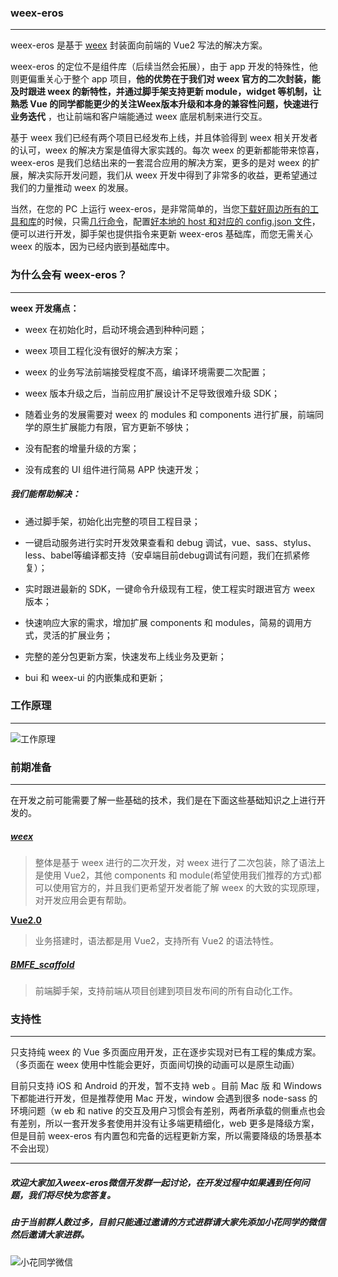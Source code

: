 ### weex-eros

---

weex-eros 是基于 [weex](https://weex-project.io/cn/) 封装面向前端的 Vue2 写法的解决方案。

weex-eros 的定位不是组件库（后续当然会拓展），由于 app 开发的特殊性，他则更偏重关心于整个 app 项目，**他的优势在于我们对 weex 官方的二次封装，能及时跟进 weex 的新特性，并通过脚手架支持更新 module，widget 等机制，让熟悉 Vue 的同学都能更少的关注Weex版本升级和本身的兼容性问题，快速进行业务迭代** ，也让前端和客户端能通过 weex 底层机制来进行交互。

基于 weex 我们已经有两个项目已经发布上线，并且体验得到 weex 相关开发者的认可，weex 的解决方案是值得大家实践的。每次 weex 的更新都能带来惊喜，weex-eros 是我们总结出来的一套混合应用的解决方案，更多的是对 weex 的扩展，解决实际开发问题，我们从 weex 开发中得到了非常多的收益，更希望通过我们的力量推动 weex 的发展。

当然，在您的 PC 上运行 weex-eros，是非常简单的，当您[下载好周边所有的工具和库](https://gitee.com/karynsong/weex-eros-doc/wikis/pages?title=%E7%8E%AF%E5%A2%83%E6%90%AD%E5%BB%BA&parent=%E5%BF%AB%E9%80%9F%E5%85%A5%E9%97%A8)的时候，只需[几行命令](https://gitee.com/karynsong/weex-eros-doc/wikis/pages?title=%E5%B7%A5%E7%A8%8B%E5%88%9B%E5%BB%BA&parent=%E5%BF%AB%E9%80%9F%E5%85%A5%E9%97%A8)，配置[好本地的 host 和对应的 config.json 文件](https://gitee.com/karynsong/weex-eros-doc/wikis/pages?title=%E5%BC%80%E5%8F%91%E8%B0%83%E8%AF%95&parent=%E5%BF%AB%E9%80%9F%E5%85%A5%E9%97%A8)，便可以进行开发，脚手架也提供指令来更新 weex-eros 基础库，而您无需关心 weex 的版本，因为已经内嵌到基础库中。

### 为什么会有 weex-eros？

---

**weex 开发痛点：**

* weex 在初始化时，启动环境会遇到种种问题；

* weex 项目工程化没有很好的解决方案；

* weex 的业务写法前端接受程度不高，编译环境需要二次配置；

* weex 版本升级之后，当前应用扩展设计不足导致很难升级 SDK；

* 随着业务的发展需要对 weex 的 modules 和 components 进行扩展，前端同学的原生扩展能力有限，官方更新不够快；

* 没有配套的增量升级的方案；

* 没有成套的 UI 组件进行简易 APP 快速开发；

##### 我们能帮助解决：

* 通过脚手架，初始化出完整的项目工程目录；

* 一键启动服务进行实时开发效果查看和 debug 调试，vue、sass、stylus、less、babel等编译都支持（安卓端目前debug调试有问题，我们在抓紧修复）；

* 实时跟进最新的 SDK，一键命令升级现有工程，使工程实时跟进官方 weex 版本；

* 快速响应大家的需求，增加扩展 components 和 modules，简易的调用方式，灵活的扩展业务；

* 完整的差分包更新方案，快速发布上线业务及更新；

* bui 和 weex-ui 的内嵌集成和更新；

### 工作原理

---
![工作原理](https://gitee.com/uploads/images/2017/1026/154734_0a730bcf_1595985.png "原理.png")

### 前期准备

---

在开发之前可能需要了解一些基础的技术，我们是在下面这些基础知识之上进行开发的。

##### [weex](http://weex-project.io/cn/)

> 整体是基于 weex 进行的二次开发，对 weex 进行了二次包装，除了语法上是使用 Vue2，其他 components 和 module\(希望使用我们推荐的方式\)都可以使用官方的，并且我们更希望开发者能了解 weex 的大致的实现原理，对开发应用会更有帮助。

[**Vue2.0**](https://cn.vuejs.org/index.html)

> 业务搭建时，语法都是用 Vue2，支持所有 Vue2 的语法特性。

##### [BMFE\_scaffold](https://www.gitbook.com/book/karynsong/weex-eros/edit#)

> 前端脚手架，支持前端从项目创建到项目发布间的所有自动化工作。

### 支持性

---

只支持纯 weex 的 Vue 多页面应用开发，正在逐步实现对已有工程的集成方案。（多页面在 weex 使用中性能会更好，页面间切换的动画可以是原生动画）

目前只支持 iOS 和 Android 的开发，暂不支持 web 。目前 Mac 版 和 Windows 下都能进行开发，但是推荐使用 Mac 开发，window 会遇到很多 node-sass 的环境问题（w eb 和 native 的交互及用户习惯会有差别，两者所承载的侧重点也会有差别，所以一套开发多套使用并没有让多端更精细化，web 更多是降级方案，但是目前 weex-eros 有内置包和完备的远程更新方案，所以需要降级的场景基本不会出现）

---

##### 欢迎大家加入weex-eros微信开发群一起讨论，**在开发过程中如果遇到任何问题，我们将尽快为您答复。**

##### 由于当前群人数过多，目前只能通过邀请的方式进群请大家先添加小花同学的微信然后邀请大家进群。


![小花同学微信](https://gitee.com/uploads/images/2017/1026/154652_651ba169_1595985.jpeg "91505787548_.pic.jpg")
### 